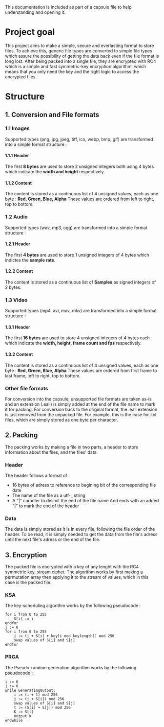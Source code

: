 This documentation is included as part of a capsule file to help understanding and opening it.

# Project goal
This project aims to make a simple, secure and everlasting format to store files.
To achieve this, generic file types are converted to simple file types which assure the possibility of getting the data back even if the file format is long lost. After being packed into a single file, they are encrypted with RC4 which is a simple and fast symmetric-key encryption algorithm, which means that you only need the key and the right logic to access the encrypted files.

# Structure
## 1. Conversion and File formats
### 1.1 Images
Supported types (png, jpg, jpeg, tiff, ico, webp, bmp, gif) are transformed into a simple format structure :
#### 1.1.1 Header
The first __8 bytes__ are used to store 2 unsigned integers both using 4 bytes which indicate the __width and height__ respectively.
#### 1.1.2 Content
The content is stored as a continuous list of 4 unsigned values, each as one byte : __Red, Green, Blue, Alpha__
These values are ordered from left to right, top to bottom.
### 1.2 Audio
Supported types (wav, mp3, ogg) are transformed into a simple format structure :
#### 1.2.1 Header
The first __4 bytes__ are used to store 1 unsigned integers of 4 bytes which indictes the __sample rate__.
#### 1.2.2 Content
The content is stored as a continuous list of __Samples__ as signed integers of 2 bytes.
### 1.3 Video
Supported types (mp4, avi, mov, mkv) are transformed into a simple format structure :
#### 1.3.1 Header
The first __16 bytes__ are used to store 4 unsigned integers of 4 bytes each which indicate the __width, height, frame count and fps__ respectively.
#### 1.3.2 Content
The content is stored as a continuous list of 4 unsigned values, each as one byte : __Red, Green, Blue, Alpha__
These values are ordered from first frame to last frame, left to right, top to bottom.
### Other file formats
For conversion into the capsule, unsupported file formats are taken as-is and an extension (.eall) is simply added at the end of the file name to mark it for packing.
For conversion back to the original format, the .eall extension is just removed from the unpacked file.
For example, this is the case for .txt files, which are simply stored as one byte per character.
## 2. Packing
The packing works by making a file in two parts, a header to store information about the files, and the files' data.
### Header
The header follows a format of : 
- 16 bytes of adress to reference to begining bit of the corresponding file date
- The name of the file as a utf-_ string
- A "|" caracter to delimit the end of the file name
And ends with an added "|" to mark the end of the header
### Data
The data is simply stored as it is in every file, following the file order of the header.
To be read, it is simply needed to get the data from the file's adress until the next file's adress or the end of the file.
## 3. Encryption
The packed file is encrypted with a key of any lenght with the RC4 symmetric key, stream cipher.
The algorithm works by first making a permutation array then applying it to the stream of values, which in this case is the packed file.
### KSA
The key-scheduling algorithm works by the following pseudocode :

```
for i from 0 to 255
    S[i] := i
endfor
j := 0
for i from 0 to 255
    j := (j + S[i] + key[i mod keylength]) mod 256
    swap values of S[i] and S[j]
endfor
```
### PRGA
The Pseudo-random generation algorithm works by the following pseudocode :
```
i := 0
j := 0
while GeneratingOutput:
    i := (i + 1) mod 256
    j := (j + S[i]) mod 256
    swap values of S[i] and S[j]
    t := (S[i] + S[j]) mod 256
    K := S[t]
    output K
endwhile
```
